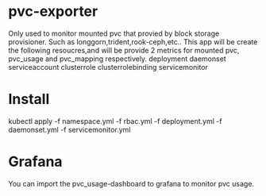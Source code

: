 # pvc-exporter
Only used to monitor mounted pvc that provied by block storage provisioner. Such as longgorn,trident,rook-ceph,etc..
This app will be create the following resoucres,and will be provide 2 metrics for mounted pvc, pvc_usage and pvc_mapping respectively.
  deployment
  daemonset
  serviceaccount
  clusterrole
  clusterrolebinding
  servicemonitor
  
# Install
kubectl apply -f namespace.yml -f rbac.yml -f deployment.yml -f daemonset.yml -f servicemonitor.yml

# Grafana

You can import the pvc_usage-dashboard to grafana to monitor pvc usage.
